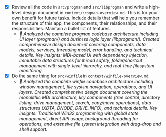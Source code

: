- [x] Review all the code in `src/progman` and `src/libprogman` and write a high-level design document in `context/progman-overview.md`. This is for your own benefit for future tasks. Include details that will help you remember the structure of this app, the components, their relationships, and their responsibilities. Maintain a bullet list of features.
  - *🤖 Analyzed the complete progman codebase architecture including UI layer (progman/) and business logic layer (libprogman/). Created comprehensive design document covering components, data models, services, threading model, error handling, and technical details. Key insights: MDI-based UI with dependency injection, immutable data structures for thread safety, folder/shortcut management with single-level hierarchy, and real-time filesystem monitoring.*
- [x] Do the same thing for `src/winfile` in `context/winfile-overview.md`.
  - *🤖 Analyzed the complete winfile codebase architecture including window management, file system navigation, operations, and UI layers. Created comprehensive design document covering the monolithic MDI architecture, key components (tree control, directory listing, drive management, search, copy/move operations), data structures (XDTA, DNODE, DRIVE_INFO), and technical details. Key insights: Traditional Win32 programming with global state management, direct API usage, background threading for operations, and extensive file system integration with drag-drop and shell support.*
